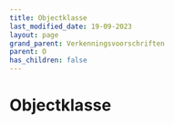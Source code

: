 ```yaml
---
title: Objectklasse
last_modified_date: 19-09-2023
layout: page
grand_parent: Verkenningsvoorschriften
parent: O
has_children: false
---
```


Objectklasse
============

